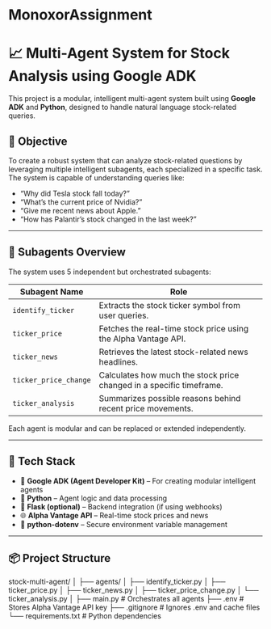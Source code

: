 # MonoxorAssignment
# 📈 Multi-Agent System for Stock Analysis using Google ADK

This project is a modular, intelligent multi-agent system built using **Google ADK** and **Python**, designed to handle natural language stock-related queries.

## 🎯 Objective

To create a robust system that can analyze stock-related questions by leveraging multiple intelligent subagents, each specialized in a specific task. The system is capable of understanding queries like:

- “Why did Tesla stock fall today?”
- “What’s the current price of Nvidia?”
- “Give me recent news about Apple.”
- “How has Palantir’s stock changed in the last week?”

---

## 🧠 Subagents Overview

The system uses 5 independent but orchestrated subagents:

| Subagent Name        | Role                                                                 |
|----------------------|----------------------------------------------------------------------|
| `identify_ticker`     | Extracts the stock ticker symbol from user queries.                 |
| `ticker_price`        | Fetches the real-time stock price using the Alpha Vantage API.      |
| `ticker_news`         | Retrieves the latest stock-related news headlines.                  |
| `ticker_price_change` | Calculates how much the stock price changed in a specific timeframe.|
| `ticker_analysis`     | Summarizes possible reasons behind recent price movements.          |

Each agent is modular and can be replaced or extended independently.

---

## 🧰 Tech Stack

- 🧠 **Google ADK (Agent Developer Kit)** – For creating modular intelligent agents
- 🐍 **Python** – Agent logic and data processing
- 🔗 **Flask (optional)** – Backend integration (if using webhooks)
- 🌐 **Alpha Vantage API** – Real-time stock prices and news
- 🔐 **python-dotenv** – Secure environment variable management

---

## 📦 Project Structure
stock-multi-agent/
│
├── agents/
│ ├── identify_ticker.py
│ ├── ticker_price.py
│ ├── ticker_news.py
│ ├── ticker_price_change.py
│ └── ticker_analysis.py
│
├── main.py # Orchestrates all agents
├── .env # Stores Alpha Vantage API key
├── .gitignore # Ignores .env and cache files
└── requirements.txt # Python dependencies


